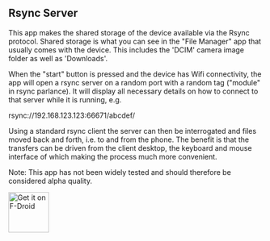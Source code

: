 Rsync Server 
------------

This app makes the shared storage of the device available via the Rsync protocol. Shared storage is what you can see in the "File Manager" app that usually comes with the device. This includes the 'DCIM' camera image folder as well as 'Downloads'.

When the "start" button is pressed and the device has Wifi connectivity, the app will open a rsync server on a random port with a random tag ("module" in rsync parlance). It will display all necessary details on how to connect to that server while it is running, e.g.

rsync://192.168.123.123:66671/abcdef/

Using a standard rsync client the server can then be interrogated and files moved back and forth, i.e. to and from the phone. The benefit is that the transfers can be driven from the client desktop, the keyboard and mouse interface of which making the process much more convenient.

Note: This app has not been widely tested and should therefore be considered alpha quality.

[<img src="https://fdroid.gitlab.io/artwork/badge/get-it-on.png"
     alt="Get it on F-Droid"
     height="80">](https://f-droid.org/packages/com.github.ktsr42.rsyncserver/)
